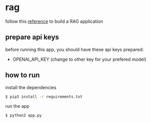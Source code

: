 # rag

follow this [reference](https://python.langchain.com/docs/tutorials/rag/) to build a RAG application

## prepare api keys

before running this app, you should have these api keys prepared:
  - OPENAI_API_KEY (change to other key for your prefered model)

## how to run

install the dependencies

```bash
$ pip3 install -r requirements.txt
```

run the app

```bash
$ python3 app.py
```